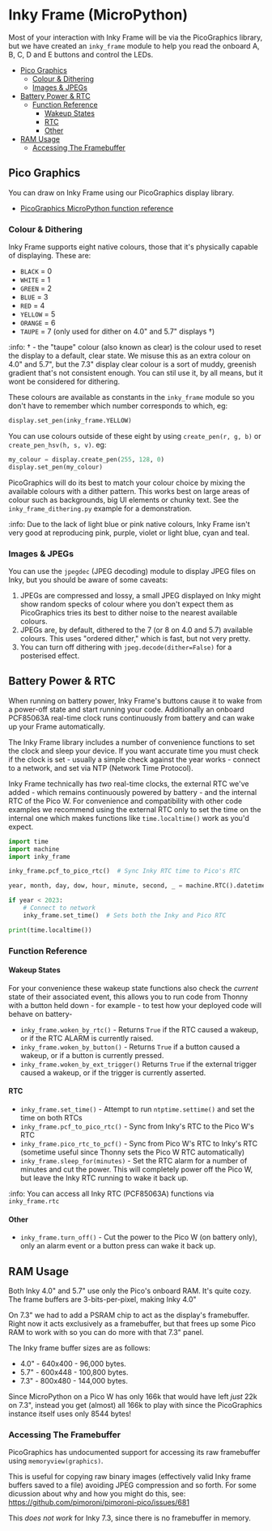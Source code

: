 # Inky Frame (MicroPython) <!-- omit in toc -->

Most of your interaction with Inky Frame will be via the PicoGraphics library, but we have created an `inky_frame` module to help you read the onboard A, B, C, D and E buttons and control the LEDs.

- [Pico Graphics](#pico-graphics)
  - [Colour \& Dithering](#colour--dithering)
  - [Images \& JPEGs](#images--jpegs)
- [Battery Power \& RTC](#battery-power--rtc)
  - [Function Reference](#function-reference)
    - [Wakeup States](#wakeup-states)
    - [RTC](#rtc)
    - [Other](#other)
- [RAM Usage](#ram-usage)
  - [Accessing The Framebuffer](#accessing-the-framebuffer)


## Pico Graphics

You can draw on Inky Frame using our PicoGraphics display library.
- [PicoGraphics MicroPython function reference](../../modules/picographics)

### Colour & Dithering

Inky Frame supports eight native colours, those that it's physically capable of displaying. These are:

* `BLACK` = 0
* `WHITE` = 1
* `GREEN` = 2
* `BLUE` = 3
* `RED` = 4
* `YELLOW` = 5
* `ORANGE` = 6
* `TAUPE` = 7 (only used for dither on 4.0" and 5.7" displays †)

:info: † - the "taupe" colour (also known as clear) is the colour used to reset the display to a default, clear state. We misuse this as an extra colour on 4.0" and 5.7", but the 7.3" display clear colour is a sort of muddy, greenish gradient that's not consistent enough. You can stil use it, by all means, but it wont be considered for dithering.

These colours are available as constants in the `inky_frame` module so you don't have to remember which number corresponds to which, eg:

```python
display.set_pen(inky_frame.YELLOW)
```

You can use colours outside of these eight by using `create_pen(r, g, b)` or `create_pen_hsv(h, s, v)`. eg:

```python
my_colour = display.create_pen(255, 128, 0)
display.set_pen(my_colour)
```

PicoGraphics will do its best to match your colour choice by mixing the available colours with a dither pattern. This works best on large areas of colour such as backgrounds, big UI elements or chunky text. See the `inky_frame_dithering.py` example for a demonstration.

:info: Due to the lack of light blue or pink native colours, Inky Frame isn't very good at reproducing pink, purple, violet or light blue, cyan and teal.


### Images & JPEGs

You can use the `jpegdec` (JPEG decoding) module to display JPEG files on Inky, but you should be aware of some caveats:

1. JPEGs are compressed and lossy, a small JPEG displayed on Inky might show random specks of colour where you don't expect them as PicoGraphics tries its best to dither noise to the nearest available colours.
2. JPEGs are, by default, dithered to the 7 (or 8 on 4.0 and 5.7) available colours. This uses "ordered dither," which is fast, but not very pretty.
3. You can turn off dithering with `jpeg.decode(dither=False)` for a posterised effect.

## Battery Power & RTC

When running on battery power, Inky Frame's buttons cause it to wake from a power-off state and start running your code. Additionally an onboard PCF85063A real-time clock runs continuously from battery and can wake up your Frame automatically.

The Inky Frame library includes a number of convenience functions to set the clock and sleep your device. If you want accurate time you must check if the clock is set - usually a simple check against the year works - connect to a network, and set via NTP (Network Time Protocol).

Inky Frame technically has *two* real-time clocks, the external RTC we've added - which remains continuously powered by battery - and the internal RTC of the Pico W. For convenience and compatibility with other code examples we recommend using the external RTC only to set the time on the internal one which makes functions like `time.localtime()` work as you'd expect.

```python
import time
import machine
import inky_frame

inky_frame.pcf_to_pico_rtc()  # Sync Inky RTC time to Pico's RTC

year, month, day, dow, hour, minute, second, _ = machine.RTC().datetime()

if year < 2023:
    # Connect to network
    inky_frame.set_time()  # Sets both the Inky and Pico RTC

print(time.localtime())
```

### Function Reference

#### Wakeup States

For your convenience these wakeup state functions also check the *current* state of their associated event, this allows you to run code from Thonny with a button held down - for example - to test how your deployed code will behave on battery-

* `inky_frame.woken_by_rtc()` - Returns `True` if the RTC caused a wakeup, or if the RTC ALARM is currently raised.
* `inky_frame.woken_by_button()` - Returns `True` if a button caused a wakeup, or if a button is currently pressed.
* `inky_frame.woken_by_ext_trigger()` Returns `True` if the external trigger caused a wakeup, or if the trigger is currently asserted.

#### RTC

* `inky_frame.set_time()` - Attempt to run `ntptime.settime()` and set the time on both RTCs
* `inky_frame.pcf_to_pico_rtc()` - Sync from Inky's RTC to the Pico W's RTC
* `inky_frame.pico_rtc_to_pcf()` - Sync from Pico W's RTC to Inky's RTC (sometime useful since Thonny sets the Pico W RTC automatically)
* `inky_frame.sleep_for(minutes)` - Set the RTC alarm for a number of minutes and cut the power. This will completely power off the Pico W, but leave the Inky RTC running to wake it back up.

:info: You can access all Inky RTC (PCF85063A) functions via `inky_frame.rtc`

#### Other

* `inky_frame.turn_off()` - Cut the power to the Pico W (on battery only), only an alarm event or a button press can wake it back up.

## RAM Usage

Both Inky 4.0" and 5.7" use only the Pico's onboard RAM. It's quite cozy. The frame buffers are 3-bits-per-pixel, making Inky 4.0" 

On 7.3" we had to add a PSRAM chip to act as the display's framebuffer. Right now it acts exclusively as a framebuffer, but that frees up some Pico RAM to work with so you can do more with that 7.3" panel.

The Inky frame buffer sizes are as follows:

* 4.0" - 640x400 - 96,000 bytes.
* 5.7" - 600x448 - 100,800 bytes.
* 7.3" - 800x480 - 144,000 bytes.

Since MicroPython on a Pico W has only 166k that would have left *just* 22k on 7.3", instead you get (almost) all 166k to play with since the PicoGraphics instance itself uses only 8544 bytes!

### Accessing The Framebuffer

PicoGraphics has undocumented support for accessing its raw framebuffer using `memoryview(graphics)`.

This is useful for copying raw binary images (effectively valid Inky frame buffers saved to a file) avoiding JPEG compression and so forth. For some dicussion about why and how you might do this, see: https://github.com/pimoroni/pimoroni-pico/issues/681

This *does not work* for Inky 7.3, since there is no framebuffer in memory.